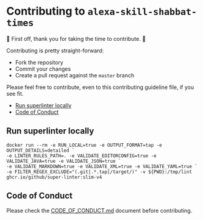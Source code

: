 # Contributing to `alexa-skill-shabbat-times`

:clap: First off, thank you for taking the time to contribute. :clap:

Contributing is pretty straight-forward:

- Fork the repository
- Commit your changes
- Create a pull request against the `master` branch

Please feel free to contribute, even to this contributing guideline file, if you see fit.

- [Run superlinter locally](#run-superlinter-locally)
- [Code of Conduct](#code-of-conduct)

## Run superlinter locally

```shell
docker run --rm -e RUN_LOCAL=true -e OUTPUT_FORMAT=tap -e OUTPUT_DETAILS=detailed `
-e LINTER_RULES_PATH=. -e VALIDATE_EDITORCONFIG=true -e VALIDATE_JAVA=true -e VALIDATE_JSON=true `
-e VALIDATE_MARKDOWN=true -e VALIDATE_XML=true -e VALIDATE_YAML=true `
-e FILTER_REGEX_EXCLUDE="(.git|.*.tap|/target/)" -v ${PWD}:/tmp/lint ghcr.io/github/super-linter:slim-v4
```

## Code of Conduct

Please check the [CODE_OF_CONDUCT.md](CODE_OF_CONDUCT.md) document before contributing.
